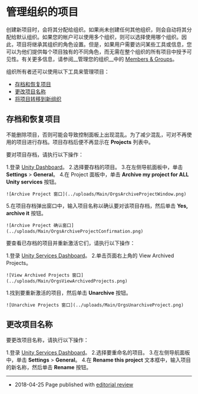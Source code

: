 # 管理组织的项目

创建新项目时，会将其分配给组织。如果尚未创建任何其他组织，则会自动将其分配给默认组织。如果您的帐户可以使用多个组织，则可以选择使用哪个组织。因此，项目将继承其组织的角色设置。但是，如果用户需要访问某些工具或信息，您可以为他们提供每个项目独有的不同角色，而无需在整个组织的所有项目中授予可见性。有关更多信息，请参阅__管理您的组织__中的 [Members & Groups](OrgsManagingyourOrganization.html#membersandgroups)。

组织所有者还可以使用以下工具来管理项目：

* [存档和恢复项目](#archiveproject)
* [更改项目名称](#changeprojectname)
* [将项目转移到新组织](TransferringProjects.html)

## 存档和恢复项目

不能删除项目，否则可能会导致控制面板上出现混乱。为了减少混乱，可对不再使用的项目进行存档。项目存档后便不再显示在 __Projects__ 列表中。

<a name="archiveproject"></a>
要对项目存档，请执行以下操作：

1.登录 [Unity Dashboard](https://developer.cloud.unity3d.com/projects/)。
2.选择要存档的项目。
3.在左侧导航面板中，单击 __Settings__ > __General__。
4.在 Project 面板中，单击 __Archive my project for ALL Unity services__ 按钮。

    ![Archive Project 窗口](../uploads/Main/OrgsArchiveProjectWindow.png)

5.在项目存档弹出窗口中，输入项目名称以确认要对该项目存档，然后单击 __Yes, archive it__ 按钮。

    ![Archive Project 确认窗口](../uploads/Main/OrgsArchiveProjectConfirmation.png)

要查看已存档的项目并重新激活它们，请执行以下操作：

1.登录 [Unity Services Dashboard](https://developer.cloud.unity3d.com/projects/)。
2.单击页面右上角的 View Archived Projects。

    ![View Archived Projects 窗口](../uploads/Main/OrgsViewArchivedProjects.png)

1.找到要重新激活的项目，然后单击 __Unarchive__ 按钮。

    ![Unarchive Projects 窗口](../uploads/Main/OrgsUnarchiveProject.png)

## 更改项目名称

<a name="changeprojectname"></a>
要更改项目名称，请执行以下操作：

1.登录 [Unity Services Dashboard](https://developer.cloud.unity3d.com)。
2.选择要重命名的项目。
3.在左侧导航面板中，单击 __Settings__ > __General__。
4.在 __Rename this project__ 文本框中，输入项目的新名称，然后单击 __Rename__ 按钮。

---
* <span class="page-edit">2018-04-25 Page published with [editorial review](DocumentationEditorialReview.html)
</span>

